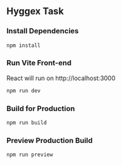 ## Hyggex Task

### Install Dependencies

```bash
npm install
```

### Run Vite Front-end

React will run on http://localhost:3000

```bash
npm run dev
```

### Build for Production

```bash
npm run build
```

### Preview Production Build
```bash
npm run preview
```
